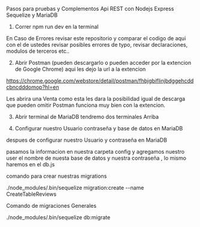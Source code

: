 Pasos para pruebas y Complementos Api REST con Nodejs Express Sequelize y MariaDB


1. Correr npm run dev en la terminal 


En Caso de Errores revisar este repositorio y comparar el codigo de aqui con el de ustedes
revisar posibles errores de typo, revisar declaraciones, modulos de terceros etc..

2. Abrir Postman (pueden descargarlo o pueden acceder por la extencion de Google Chrome)
aqui les dejo la url a la extencion

https://chrome.google.com/webstore/detail/postman/fhbjgbiflinjbdggehcddcbncdddomop?hl=en

Les abrira una Venta como esta  les dara la posibilidad igual de descarga que pueden omitir Postman funciona muy bien con la extencion.


3. Abrir terminal de MariaDB tendremo dos terminales Arriba 

4. Configurar nuestro Usuario contraseña y base de datos en MariaDB

despues de configurar nuestro Usuario y contraseña en  MariaDB 

pasamos la informacion en nuestra carpeta config y agregamos nuestro user el nombre de nuesta base de datos y nuestra contraseña , lo mismo haremos en el db.js 




comando para crear nuestras migrations 

./node_modules/.bin/sequelize migration:create --name CreateTableReviews

Comando de migraciones Generales 

./node_modules/.bin/sequelize db:migrate